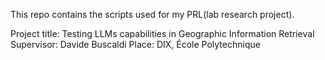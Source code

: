 This repo contains the scripts used for my PRL(lab research project).

Project title: Testing LLMs capabilities in
Geographic Information Retrieval
Supervisor: Davide Buscaldi
Place: DIX, École Polytechnique

